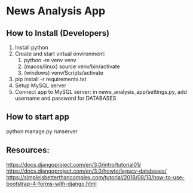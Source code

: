 # News Analysis App

## How to Install (Developers)
1. Install python
2. Create and start virtual environment:
    1. python -m venv venv
    2. (macos/linux) source venv/bin/activate
    3. (windows) venv/Scripts/activate
3. pip install -r requirements.txt
4. Setup MySQL server
5. Connect app to MySQL server: in news_analysis_app/settings.py, add username and password for DATABASES

## How to start app

python manage.py runserver

## Resources:
https://docs.djangoproject.com/en/3.0/intro/tutorial01/
https://docs.djangoproject.com/en/3.0/howto/legacy-databases/
https://simpleisbetterthancomplex.com/tutorial/2018/08/13/how-to-use-bootstrap-4-forms-with-django.html